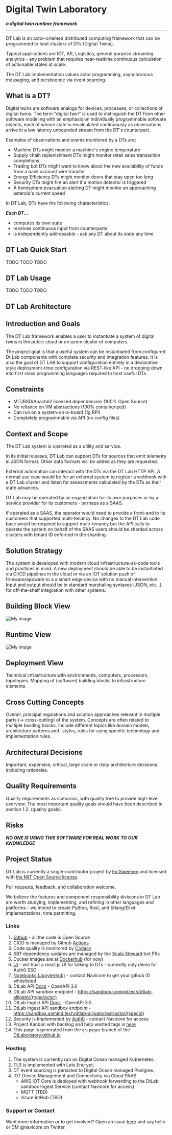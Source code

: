 Digital Twin Laboratory
============

***a digital twin runtime framework***

-------

DT Lab is an actor-oriented distributed computing framework that can be programmed
to host clusters of DTs (Digital Twins).

Typical applications are IOT, AR, Logistics, general purpose streaming analytics -
any problem that requires near-realtime continuous calculation of actionable
states at scale.

The DT Lab implementation values actor programming, asynchronous messaging, and
persistence via event sourcing.

## What is a DT?

Digital twins are software analogs for devices, processes, or collections of digital
twins.  The term "digital twin" is used to distinguish the DT from other software modeling
with an emphasis on individually programmable software objects, each of whose state is
recalculated continuously as observations arrive in a low latency unbounded stream from the DT's counterpart.

Examples of observations and events monitored by a DTs are:

  * Machine DTs might monitor a machine's engine temperature
  * Supply chain replenishment DTs might monitor retail sales transaction completions
  * Trading bot DTs might want to know about the new availability of funds from a bank account wire transfer
  * Energy Efficiency DTs might monitor doors that stay open too long
  * Security DTs might fire an alert if a motion detector is triggered
  * A hemisphere evacuation alerting DT might monitor an approaching asteroid's current speed

In DT Lab, DTs have the following characteristics:

***Each DT...***
  * computes its own state
  * receives continuous input from counterparts
  * is independently addressable - ask any DT about its state any time

## DT Lab Quick Start

TODO TODO TODO

## DT Lab Usage

TODO TODO TODO

## DT Lab Architecture

Introduction and Goals
-------

The DT Lab framework enables a user to instantiate a system of digital twins
in the public cloud or on-prem cluster of computers.

The project goal is that a useful system can be instantiated from configured
Dt Lab components with complete security and integration features.  It is
also the goal of DT LAB to support configuration entirely in a declarative
style deployment-time configuration via REST-like API - no dropping down into
first class programming languages required to host useful DTs.

Constraints
-------

* MIT/BSD/Apache2 licensed dependencies (100% Open Source)
* No reliance on VM abstractions (100% containerized)
* Can run on a system-on-a-board (1g RPi)
* Completely programmable via API (no config files)

Context and Scope
-------

The DT Lab system is operated as a utility and service.

In its initial releases, DT Lab can support DTs for sources that emit telemetry
in JSON format.  Other data formats will be added as they are requested.

External automation can interact with the DTs via the DT Lab HTTP API.
A normal use case would be for an external system to register a webhook with
a DT Lab cluster and listen for assessments calculated by the DTs as their
state advances.

DT Lab may be operated by an organization for its own purposes or by a
service provider for its customers - perhaps as a SAAS.

If operated as a SAAS, the operator would need to provide a front-end to
its customers that supported multi-tenancy.  No changes to the
DT Lab code base would be required to support multi-tenancy but the API calls
to operate the system on behalf of the SAAS users should be sharded across
clusters with tenant ID enforced in the sharding.

Solution Strategy
-------

The system is developed with modern cloud infrastructure-as-code tools and
practices in mind.  A new deployment should be able to be instantiated via
CI/CD pipelines in the cloud or via an IOT solution push of firmware/appware
to a a smart edge device with no manual intervention.  Input and output should
be in standard marshaling syntaxes (JSON, etc...) for off-the-shelf integration
with other systems.

Building Block View
-------

![My image](diagrams/building_blocks_1.png)


Runtime View
-------

![My image](diagrams/runtime_1.png)

Deployment View
-------

Technical infrastructure with environments, computers, processors, topologies. Mapping of (software) building blocks to infrastructure elements.

Cross Cutting Concepts
-------

Overall, principal regulations and solution approaches relevant in multiple parts (→ cross-cutting) of the system. Concepts are often related to multiple building blocks. Include different topics like domain models, architecture patterns and -styles, rules for using specific technology and implementation rules.

Architectural Decisions
-------

Important, expensive, critical, large scale or risky architecture decisions including rationales.


Quality Requirements
-------

Quality requirements as scenarios, with quality tree to provide high-level overview. The most important quality goals should have been described in section 1.2. (quality goals).

Risks
-------

***NO ONE IS USING THIS SOFTWARE FOR REAL WORK TO OUR KNOWLEDGE***

## Project Status

DT Lab is currently a single-contributor project by [Ed Sweeney](https://github.com/navicore) 
and licensed with [the MIT Open Source license](https://github.com/DTLaboratory/dtlab-scala-alligator/blob/master/LICENSE).

Pull requests, feedback, and collaboration welcome.

We believe the features and component responsibility divisions in DT Lab are
worth studying, implementing, and refining in other languages and platforms - we
intend to create Python, Rust, and Erlang/Elixir implementations, time permitting.

### Links

1. [Github](https://github.com/DtLaboratory) - all the code is Open Source
1. CICD is managed by Github [Actions](https://github.com/features/actions)
1. Code quality is monitored by [Codacy](https://app.codacy.com/organizations/gh/DtLaboratory/repositories)
1. SBT dependency updates are managed by the [Scala Steward](https://github.com/scala-steward-org/scala-steward) bot PRs
1. Docker images are at [Dockerhub](https://hub.docker.com/orgs/dtlaboratory/repositories) (for now)
1. [UI](https://sandbox.dtlaboratory.com) - will host a react.js UI for talking to DTs - currently only demo for Auth0 SSO
1. [Notebooks (Jupyterhub)](https://notebook.somind.tech) - contact Navicore to get your github ID whitelisted
1. DtLab API [Docs](https://somind.tech/dtlab-alligator/doc/dtlab/) - OpenAPI 3.0
1. DtLab API sandbox endpoint - https://sandbox.somind.tech/dtlab-alligator/(type/actor)
1. DtLab Ingest API [Docs](https://somind.tech/dtlab-alligator/doc/dtlab-ingest/) - OpenAPI 3.0
1. DtLab Ingest API sandbox endpoint - https://sandbox.somind.tech/dtlab-alligator/extractor/(specId)
1. Security is Implemented by [Auth0](https://manage.auth0.com/dashboard/us/navicore/) - contact Navicore for access
1. Project Kanban with backlog and help wanted tags is [here](https://github.com/orgs/DtLaboratory/projects/1)
1. This page is generated from the `gh-pages` branch of the [DtLaboratory.github.io](https://github.com/DtLaboratory/DtLaboratory.github.io/blob/gh-pages/index.md)

### Hosting

1. The system is currently run on Digital Ocean managed Kubernetes.
1. TLS is implemented with Lets Encrypt.
1. DT event sourcing is persisted to Digital Ocean managed Postgres.
1. IOT Device Management and Connectivity via Cloud PAAS
    * AWS IOT Core is deployed with webhook forwarding to the DtLab sandbox Ingest Service (contact Navicore for access)
    * MQTT (TBD)
    * Azure IotHub (TBD)

### Support or Contact

Want more information or to get involved?  Open an issue [here](https://github.com/DtLaboratory/DtLaboratory.github.io/issues) and say hello or DM @navicore on Twitter.
